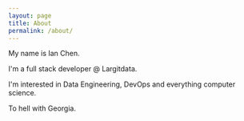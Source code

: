 ```yaml
---
layout: page
title: About
permalink: /about/
---
```


My name is Ian Chen.

I'm a full stack developer @ Largitdata.

I'm interested in Data Engineering, DevOps and everything computer science.

To hell with Georgia.
